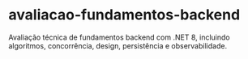 # avaliacao-fundamentos-backend
Avaliação técnica de fundamentos backend com .NET 8, incluindo algoritmos, concorrência, design, persistência e observabilidade.
